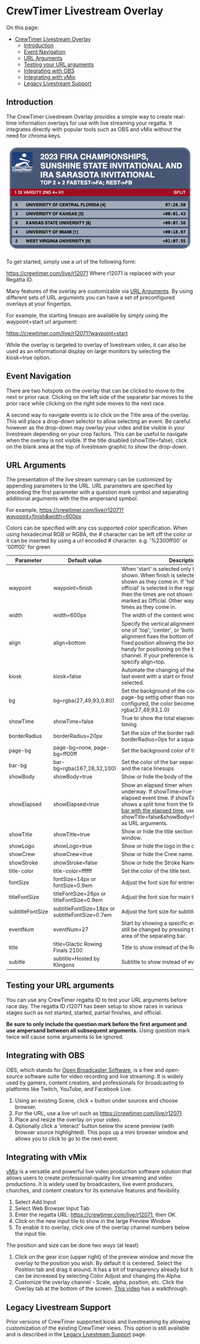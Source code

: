 # CrewTimer Livestream Overlay

On this page:
<!-- TOC -->

- [CrewTimer Livestream Overlay](#crewtimer-livestream-overlay)
  - [Introduction](#introduction)
  - [Event Navigation](#event-navigation)
  - [URL Arguments](#url-arguments)
  - [Testing your URL arguments](#testing-your-url-arguments)
  - [Integrating with OBS](#integrating-with-obs)
  - [Integrating with vMix](#integrating-with-vmix)
  - [Legacy Livestream Support](#legacy-livestream-support)

<!-- /TOC -->
<!-- /TOC -->

## Introduction

The CrewTimer Livestream Overlay provides a simple way to create real-time information overlays for use with live streaming your regatta.  It integrates directly with popular tools such as OBS and vMix without the need for chroma keys.

![fira_overlay](assets/fira_overlay.png)

To get started, simply use a url of the following form:

<https://crewtimer.com/live/r12071> Where r12071 is replaced with your Regatta ID.

Many features of the overlay are customizable via [URL Arguments](#url-arguments).  By using different sets of URL arguments you can have a set of preconfigured overlays at your fingertips.

For example, the starting lineups are available by simply using the waypoint=start url argument:

<https://crewtimer.com/live/r12071?waypoint=start>

While the overlay is targeted to overlay of livestream video, it can also be used as an informational display on large monitors by selecting the kiosk=true option.

## Event Navigation

There are two hotspots on the overlay that can be clicked to move to the next or prior race.  Clicking on the left side of the separator bar moves to the prior race while clicking on the right side moves to the next race.

A second way to navigate events is to click on the Title area of the overlay.  This will place a drop-down selector to allow selecting an event.  Be careful however as the drop-down may overlay your video and be visible in your livestream depending on your crop factors.  This can be useful to navigate when the overlay is not visible.  If the title disabled (showTitle=false), click on the blank area at the top of livestream graphic to show the drop-down.

## URL Arguments

The presentation of the live stream summary can be customized by appending parameters to the URL.  URL parameters are specified by preceding the first parameter with a question mark symbol and separating additional arguments with the the ampersand symbol.

For example, <https://crewtimer.com/live/r12071?waypoint=finish&width=600px>

Colors can be specified with any css supported color specification.  When using hexadecimal RGB or RGBA, the # character can be left off the color or it can be inserted by using a url encoded # character.  e.g. '%2300ff00' or '00ff00' for green

| Parameter   | Default value                    | Description                                                                                                                                                                                                                                                                                                                 |
| ----------- | -------------------------------- | --------------------------------------------------------------------------------------------------------------------------------------------------------------------------------------------------------------------------------------------------------------------------------------------------------------------------- |
| waypoint    | waypoint=finish                  | When 'start' is selected only the lineups are shown.  When finish is selected finish times are shown as they come in. If 'hide finish times till official' is selected in the regatta configuration then the times are not shown until the race is marked as Official. Other waypoints will show times as they come in.  |
| width       | width=600px                      | The width of the content window                                                                                                                                                                                                                                                                                             |
| align       | align=bottom                     | Specify the vertical alignment on the page.  Can be one of 'top', 'center', or 'bottom'. Bottom alignment fixes the bottom of the overly a in a fixed position allowing the bottom to grow.  This is handy for positioning on the bottom of the video channel.  If your preference is for top of screen, specify align=top. |
| kiosk       | kiosk=false                      | Automate the changing of the selected event.  The last event with a start or finish time applied will be selected.                                                                                                                                                                                                          |
| bg          | bg=rgba(27,49,93,0.80)           | Set the background of the content window. If a page-bg settig other than none or transparent is configured, the color becomes rgba(27,49,93,1.0)                                                                                                                                                                            |
| showTime    | showTime=false                   | True to show the total elapsed instead of split timing                                                                                                                                                                                                                                                                      |
| borderRadius | borderRadius=20px                | Set the size of the border radius.  Use borderRadius=0px for a square shape                                                                                                                                                                                                                                                |
| page-bg     | page-bg=none, page-bg=ff00ff     | Set the background color of the containing page.                                                                                                                                                                                                                                                                            |
| bar-bg      | bar-bg=rgba(167,28,32,100)       | Set the color of the bar separating the title area and the race linesups                                                                                                                                                                                                                                                    |
| showBody    | showBody=true                        | Show or hide the body of the content window.                                                                                                                                                                                                                                                                                |
| showElapsed    | showElapsed=true                        | Show an elapsed timer when an event is underway.  If showTime=true then it shows total elapsed event time.  If showTime=false then it shows a split time from the first to finish. For [just a bar with the elapsed time](https://crewtimer.com/live/r12071?showTitle=false&showBody=false&bg=transparent), use showTitle=false&showBody=false&bg=transparent as URL arguments. |
| showTitle   | showTitle=true                       | Show or hide the title section of the content window.                                                                                                                                                                                                                                                                       |
| showLogo    | showLogo=true                        | Show or hide the logo in the content window.                                                                                                                                                                                                                                                                                |
| showCrew    | showCrew=true                    | Show or hide the Crew name.                                                                                                                                                                                                                                                                                                 |
| showStroke  | showStroke=false                 | Show or hide the Stroke Name.                                                                                                                                                                                                                                                                                               |
| title-color | title-color=ffffff                | Set the color of the title text.                                                                                                                                                                                                                                                                                            |
| fontSize    | fontSize=14px or fontSize=0.9em  | Adjust the font size for entries and times.                                                                                                                                                                                                                                                                                           |
| titleFontSize    | titleFontSize=26px or titleFontSize=0.9em  | Adjust the font size for main title.                                                                                                                                                                                                                                                                              |
| subtitleFontSize | subtitleFontSize=18px or subtitleFontSize=0.7em  | Adjust the font size for subtitle text.                                                                                                                                                                                                                                                                                |
| eventNum    | eventNum=27                      | Start by showing a specific event. The event can still be changed by pressing the prev and next area of the separating bar.                                                                                                                                                                                                 |
| title       | title=Glactic Rowing Finals 2100 | Title to show instead of the Regatta Title                                                                                                                                                                                                                                                                                  |
| subitle     | subtitle=Hosted by Klingons      | Subtitle to show instead of event InfoText                                                                                                                                                                                                                                                                                  |

## Testing your URL arguments

You can use any CrewTimer regatta ID to test your URL arguments before race day.  The regatta ID r12071 has been setup to show races in various stages such as not started, started, partial finishes, and official.

**Be sure to only include the question mark before the first argument and use ampersand between all subsequent arguments.**  Using question mark twice will cause some arguments to be ignored.

## Integrating with OBS

OBS, which stands for [Open Broadcaster Software](https://obsproject.com/), is a free and open-source software suite for video recording and live streaming. It is widely used by gamers, content creators, and professionals for broadcasting to platforms like Twitch, YouTube, and Facebook Live.

1. Using an existing Scene, click + button under sources and choose browser.
2. For the URL, use a live url such as <https://crewtimer.com/live/r12071>
3. Place and resize the overlay on your video.
4. Optionally click a 'interact' button below the scene preview (with browser source highlighted).  This pops up a mini browser window and allows you to click to go to the next event.

## Integrating with vMix

[vMix](https://www.vmix.com/) is a versatile and powerful live video production software solution that allows users to create professional-quality live streaming and video productions. It is widely used by broadcasters, live event producers, churches, and content creators for its extensive features and flexibility.

1. Select Add Input
2. Select Web Browser Input Tab
3. Enter the regatta URL:  <https://crewtimer.com/live/r12071>, then OK.
4. Click on the new input tile to show in the large Preview Window
5. To enable it to overlay, click one of the overlay channel numbers below the input tile.

The position and size can be done two ways (at least)

1. Click on the gear icon (upper right) of the preview window and move the overlay to the position you wish. By default it is centered.  Select the Position tab and drag it around.  It has a bit of transparency already but it can be increased by selecting Color Adjust and changing the Alpha.
2. Customize the overlay channel - Scale, alpha, position, etc.  Click the Overlay tab at the bottom of the screen.  [This video](https://www.youtube.com/watch?v=_reWidnfzl0&t=0s) has a walkthrough.

## Legacy Livestream Support

Prior versions of CrewTimer supported kiosk and livestreaming by allowing customization of the existing CrewTimer views.  This option is still available and is described in the [Legacy Livestream Support](https://crewtimer.com/help/LegacyLivestream) page.

